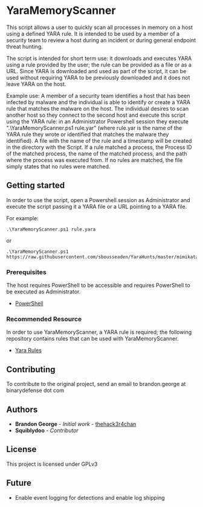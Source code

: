 # YaraMemoryScanner

This script allows a user to quickly scan all processes in memory on a host using a defined YARA rule. It is intended to be used by a member of a security team to review a host during an incident or during general endpoint threat hunting.

The script is intended for short term use: it downloads and executes YARA using a rule provided by the user; the rule can be provided as a file or as a URL. Since YARA is downloaded and used as part of the script, it can be used without requiring YARA to be previously downloaded and it does not leave YARA on the host.

Example use:
A member of a security team identifies a host that has been infected by malware and the individual is able to identify or create a YARA rule that matches the malware on the host. The individual desires to scan another host so they connect to the second host and execute this script using the YARA rule: in an Administrator Powershell session they execute ".\YaraMemoryScanner.ps1 rule.yar" (where rule.yar is the name of the YARA rule they wrote or identified that matches the malware they identified). A file with the name of the rule and a timestamp will be created in the directory with the Script. If a rule matched a process, the Process ID of the matched process, the name of the matched process, and the path where the process was executed from. If no rules are matched, the file simply states that no rules were matched.

## Getting started

In order to use the script, open a Powershell session as Administrator and execute the script passing it a YARA file or a URL pointing to a YARA file.

For example:
``` 
.\YaraMemoryScanner.ps1 rule.yara
```
or
```
.\YaraMemoryScanner.ps1 https://raw.githubusercontent.com/sbousseaden/YaraHunts/master/mimikatz_memssp_hookfn.yara

```

### Prerequisites
The host requires PowerShell to be accessible and requires PowerShell to be executed as Administrator.
* [PowerShell](https://github.com/PowerShell/PowerShell)
 
### Recommended Resource
In order to use YaraMemoryScanner, a YARA rule is required; the following repository contains rules that can be used with YaraMemoryScanner. 
* [Yara Rules](https://github.com/Yara-Rules/rules)

## Contributing

To contribute to the original project, send an email to brandon.george at binarydefense dot com

## Authors

* **Brandon George** - *Initial work* - [thehack3r4chan](https://github.com/thehack3r4chan)
* **Squiblydoo**  - *Contributor* 

## License

This project is licensed under GPLv3 

## Future
  * Enable event logging for detections and enable log shipping
